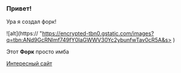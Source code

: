 ### Привет!

Ура я создал форк! 

![alt](https://
"https://encrypted-tbn0.gstatic.com/images?q=tbn:ANd9GcRNlmf749fY0IaGWWV30Yc2ybunfwTav0cR5A&s>
)

Этот **Форк** просто имба

[Интересный сайт](https://se7entomo.neocities.org)


